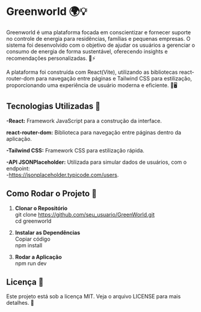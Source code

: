 # **Greenworld 🌍💡**
Greenworld é uma plataforma focada em conscientizar e fornecer suporte no controle de energia para residências, famílias e pequenas empresas. O sistema foi desenvolvido com o objetivo de ajudar os usuários a gerenciar o consumo de energia de forma sustentável, oferecendo insights e recomendações personalizadas. 🌱⚡

A plataforma foi construída com React(Vite), utilizando as bibliotecas react-router-dom para navegação entre páginas e Tailwind CSS para estilização, proporcionando uma experiência de usuário moderna e eficiente. 🎨🖥️

## **Tecnologias Utilizadas 🚀**
**-React:** Framework JavaScript para a construção da interface.<br>

**react-router-dom:** Biblioteca para navegação entre páginas dentro da aplicação. <br> 

**-Tailwind CSS:** Framework CSS para estilização rápida. <br>

**-API JSONPlaceholder:** Utilizada para simular dados de usuários, com o endpoint:<br>
-https://jsonplaceholder.typicode.com/users. 

## **Como Rodar o Projeto 🔧**
1. **Clonar o Repositório**<br>
git clone https://github.com/seu_usuario/GreenWorld.git<br>
cd greenworld

2. **Instalar as Dependências**<br>
Copiar código<br>
npm install

3. **Rodar a Aplicação**<br>
npm run dev<br>

## **Licença 📝**<br>
Este projeto está sob a licença MIT. Veja o arquivo LICENSE para mais detalhes. 📜

